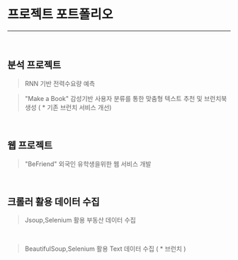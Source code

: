 # 프로젝트 포트폴리오

<hr>
<br>

## 분석 프로젝트
> RNN 기반 전력수요량 예측

> "Make a Book" 
> 감성기반 사용자 분류를 통한 맞춤형 텍스트 추천 및 브런치북 생성 ( * 기존 브런치 서비스 개선)

<br>

## 웹 프로젝트
> "BeFriend"
> 외국인 유학생을위한 웹 서비스 개발

<br>

## 크롤러 활용 데이터 수집
> Jsoup,Selenium 활용 부동산 데이터 수집

<br>

> BeautifulSoup,Selenium 활용 Text 데이터 수집 ( * 브런치 )



